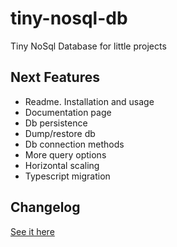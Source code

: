 # tiny-nosql-db

Tiny NoSql Database for little projects

## Next Features

- Readme. Installation and usage
- Documentation page
- Db persistence
- Dump/restore db
- Db connection methods
- More query options
- Horizontal scaling
- Typescript migration

## Changelog

[See it here](./CHANGELOG.md)
